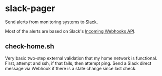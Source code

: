 # slack-pager
Send alerts from monitoring systems to [Slack](https://slack.com/).

Most of the alerts are based on Slack's [Incoming Webhooks API](https://api.slack.com/incoming-webhooks).

## check-home.sh
Very basic two-step external validation that my home network is functional.  First, attempt and ssh, if that fails, then attempt ping.  Send a Slack direct message via Webhook if there is a state change since last check.

